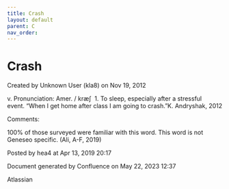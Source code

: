 ```yaml
---
title: Crash
layout: default
parent: C
nav_order:
---
```


# Crash

Created by  Unknown User (kla8) on Nov 19, 2012

v. Pronunciation: Amer. / kræʃ  1. To sleep, especially after a stressful event. “When I get home after class I am going to crash.”K. Andryshak, 2012

Comments:

100% of those surveyed were familiar with this word. This word is not Geneseo specific. (Ali, A-F, 2019)

Posted by hea4 at Apr 13, 2019 20:17

Document generated by Confluence on May 22, 2023 12:37

Atlassian
